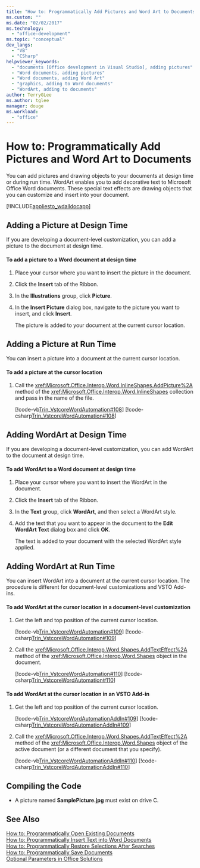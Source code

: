 ```yaml
---
title: "How to: Programmatically Add Pictures and Word Art to Documents | Microsoft Docs"
ms.custom: ""
ms.date: "02/02/2017"
ms.technology: 
  - "office-development"
ms.topic: "conceptual"
dev_langs: 
  - "VB"
  - "CSharp"
helpviewer_keywords: 
  - "documents [Office development in Visual Studio], adding pictures"
  - "Word documents, adding pictures"
  - "Word documents, adding Word Art"
  - "graphics, adding to Word documents"
  - "WordArt, adding to documents"
author: TerryGLee
ms.author: tglee
manager: douge
ms.workload: 
  - "office"
---
```

# How to: Programmatically Add Pictures and Word Art to Documents
  You can add pictures and drawing objects to your documents at design time or during run time. WordArt enables you to add decorative text to Microsoft Office Word documents. These special text effects are drawing objects that you can customize and insert into your document.  
  
 [!INCLUDE[appliesto_wdalldocapp](../vsto/includes/appliesto-wdalldocapp-md.md)]  
  
## Adding a Picture at Design Time  
 If you are developing a document-level customization, you can add a picture to the document at design time.  
  
#### To add a picture to a Word document at design time  
  
1.  Place your cursor where you want to insert the picture in the document.  
  
2.  Click the **Insert** tab of the Ribbon.  
  
3.  In the **Illustrations** group, click **Picture**.  
  
4.  In the **Insert Picture** dialog box, navigate to the picture you want to insert, and click **Insert**.  
  
     The picture is added to your document at the current cursor location.  
  
## Adding a Picture at Run Time  
 You can insert a picture into a document at the current cursor location.  
  
#### To add a picture at the cursor location  
  
1.  Call the <xref:Microsoft.Office.Interop.Word.InlineShapes.AddPicture%2A> method of the <xref:Microsoft.Office.Interop.Word.InlineShapes> collection and pass in the name of the file.  
  
     [!code-vb[Trin_VstcoreWordAutomation#108](../vsto/codesnippet/VisualBasic/Trin_VstcoreWordAutomationVB/ThisDocument.vb#108)]
     [!code-csharp[Trin_VstcoreWordAutomation#108](../vsto/codesnippet/CSharp/Trin_VstcoreWordAutomationCS/ThisDocument.cs#108)]  
  
## Adding WordArt at Design Time  
 If you are developing a document-level customization, you can add WordArt to the document at design time.  
  
#### To add WordArt to a Word document at design time  
  
1.  Place your cursor where you want to insert the WordArt in the document.  
  
2.  Click the **Insert** tab of the Ribbon.  
  
3.  In the **Text** group, click **WordArt**, and then select a WordArt style.  
  
4.  Add the text that you want to appear in the document to the **Edit WordArt Text** dialog box and click **OK**.  
  
     The text is added to your document with the selected WordArt style applied.  
  
## Adding WordArt at Run Time  
 You can insert WordArt into a document at the current cursor location. The procedure is different for document-level customizations and VSTO Add-ins.  
  
#### To add WordArt at the cursor location in a document-level customization  
  
1.  Get the left and top position of the current cursor location.  
  
     [!code-vb[Trin_VstcoreWordAutomation#109](../vsto/codesnippet/VisualBasic/Trin_VstcoreWordAutomationVB/ThisDocument.vb#109)]
     [!code-csharp[Trin_VstcoreWordAutomation#109](../vsto/codesnippet/CSharp/Trin_VstcoreWordAutomationCS/ThisDocument.cs#109)]  
  
2.  Call the <xref:Microsoft.Office.Interop.Word.Shapes.AddTextEffect%2A> method of the <xref:Microsoft.Office.Interop.Word.Shapes> object in the document.  
  
     [!code-vb[Trin_VstcoreWordAutomation#110](../vsto/codesnippet/VisualBasic/Trin_VstcoreWordAutomationVB/ThisDocument.vb#110)]
     [!code-csharp[Trin_VstcoreWordAutomation#110](../vsto/codesnippet/CSharp/Trin_VstcoreWordAutomationCS/ThisDocument.cs#110)]  
  
#### To add WordArt at the cursor location in an VSTO Add-in  
  
1.  Get the left and top position of the current cursor location.  
  
     [!code-vb[Trin_VstcoreWordAutomationAddIn#109](../vsto/codesnippet/VisualBasic/Trin_VstcoreWordAutomationAddIn/ThisAddIn.vb#109)]
     [!code-csharp[Trin_VstcoreWordAutomationAddIn#109](../vsto/codesnippet/CSharp/Trin_VstcoreWordAutomationAddIn/ThisAddIn.cs#109)]  
  
2.  Call the <xref:Microsoft.Office.Interop.Word.Shapes.AddTextEffect%2A> method of the <xref:Microsoft.Office.Interop.Word.Shapes> object of the active document (or a different document that you specify).  
  
     [!code-vb[Trin_VstcoreWordAutomationAddIn#110](../vsto/codesnippet/VisualBasic/Trin_VstcoreWordAutomationAddIn/ThisAddIn.vb#110)]
     [!code-csharp[Trin_VstcoreWordAutomationAddIn#110](../vsto/codesnippet/CSharp/Trin_VstcoreWordAutomationAddIn/ThisAddIn.cs#110)]  
  
## Compiling the Code  
  
-   A picture named **SamplePicture.jpg** must exist on drive C.  
  
## See Also  
 [How to: Programmatically Open Existing Documents](../vsto/how-to-programmatically-open-existing-documents.md)   
 [How to: Programmatically Insert Text into Word Documents](../vsto/how-to-programmatically-insert-text-into-word-documents.md)   
 [How to: Programmatically Restore Selections After Searches](../vsto/how-to-programmatically-restore-selections-after-searches.md)   
 [How to: Programmatically Save Documents](../vsto/how-to-programmatically-save-documents.md)   
 [Optional Parameters in Office Solutions](../vsto/optional-parameters-in-office-solutions.md)  
  
  